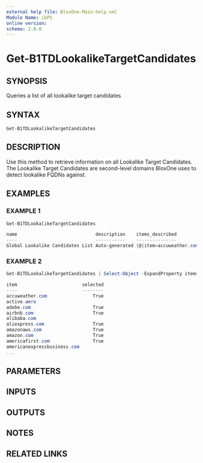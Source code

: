 ```yaml
---
external help file: BloxOne-Main-help.xml
Module Name: ibPS
online version:
schema: 2.0.0
---
```


# Get-B1TDLookalikeTargetCandidates

## SYNOPSIS
Queries a list of all lookalike target candidates

## SYNTAX

```
Get-B1TDLookalikeTargetCandidates
```

## DESCRIPTION
Use this method to retrieve information on all Lookalike Target Candidates.
The Lookalike Target Candidates are second-level domains BloxOne uses to detect lookalike FQDNs against.

## EXAMPLES

### EXAMPLE 1
```powershell
Get-B1TDLookalikeTargetCandidates

name                             description    items_described                                                                                                                     item_count
----                             -----------    ---------------                                                                                                                     ----------
Global Lookalike Candidates List Auto-generated {@{item=accuweather.com; selected=True}, @{item=active.aero}, @{item=adobe.com; selected=True}, @{item=airbnb.com; selected=True}…}        123
```

### EXAMPLE 2
```powershell
Get-B1TDLookalikeTargetCandidates | Select-Object -ExpandProperty items_described

item                        selected
----                        --------
accuweather.com                 True
active.aero                         
adobe.com                       True
airbnb.com                      True
alibaba.com                         
aliexpress.com                  True
amazonaws.com                   True
amazon.com                      True
americafirst.com                True
americanexpressbusiness.com         
...
```

## PARAMETERS

## INPUTS

## OUTPUTS

## NOTES

## RELATED LINKS
